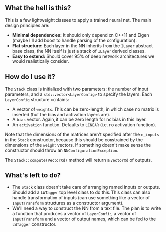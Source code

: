 What the hell is this?
----------------------

This is a few lightweight classes to apply a trained neural net. The
main design principles are:

 - **Minimal dependencies:** It should only depend on C++11 and Eigen
   (maybe I'll add boost to handle parsing of the configuration).
 - **Flat structure:** Each layer in the NN inherits from the `ILayer`
   abstract base class, the NN itself is just a stack of `ILayer`
   derived classes.
 - **Easy to extend:** Should cover 95% of deep network architectures we
   would realistically consider.

How do I use it?
----------------

The `Stack` class is initialized with two parameters: the number of
input parameters, and a `std::vector<LayerConfig>` to specify the
layers. Each `LayerConfig` structure contains:

 - A vector of `weights`. This can be zero-length, in which case no
   matrix is inserted (but the bias and activation layers are).
 - A `bias` vector. Again, it can be zero length for no bias in this
   layer.
 - An `activation` function. Defaults to `LINEAR` (i.e. no activation
   function).

Note that the dimensions of the matrices aren't specified after the
`n_inputs` in the `Stack` constructor, because this should be
constrained by the dimensions of the `weight` vectors. If something
doesn't make sense the constructor should throw an
`NNConfigurationException`.

The `Stack::compute(VectorXd)` method will return a `VectorXd` of
outputs.

What's left to do?
------------------

 - The `Stack` class doesn't take care of arranging named inputs or
   outputs. Should add a `LWTagger` top level class to do
   this. This class can also handle transformation of inputs (can
   use something like a vector of `InputTransform` structures as a
   constructor argument).
 - We'll need a way to construct the NN from a text file. The plan
   is to write a function that produces a vector of `LayerConfig`,
   a vector of `InputTransform` and a vector of output names, which
   can be fed to the `LWTagger` constructor.
